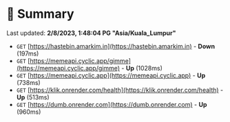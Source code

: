 # 📖 Summary
Last updated: **2/8/2023, 1:48:04 PG "Asia/Kuala_Lumpur"**

- `GET` [https://hastebin.amarkim.in](https://hastebin.amarkim.in) - **Down** (197ms)
- `GET` [https://memeapi.cyclic.app/gimme](https://memeapi.cyclic.app/gimme) - **Up** (1028ms)
- `GET` [https://memeapi.cyclic.app](https://memeapi.cyclic.app) - **Up** (738ms)
- `GET` [https://klik.onrender.com/health](https://klik.onrender.com/health) - **Up** (513ms)
- `GET` [https://dumb.onrender.com](https://dumb.onrender.com) - **Up** (960ms)
